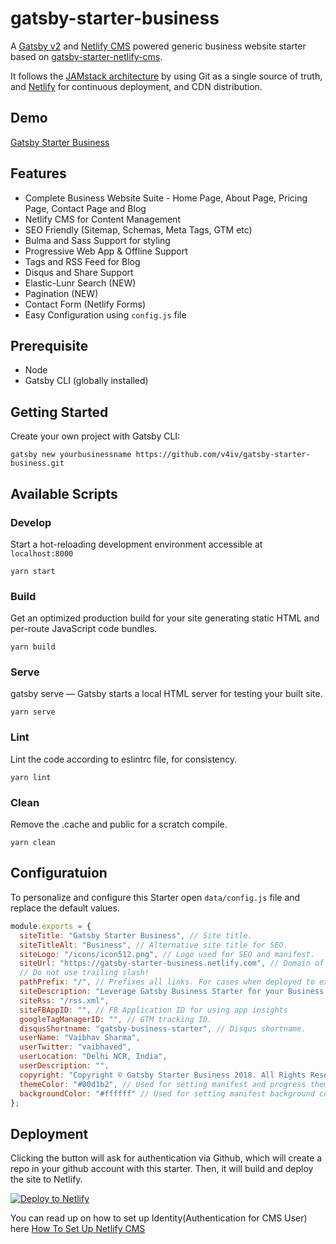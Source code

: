 # gatsby-starter-business

A [Gatsby v2](https://www.gatsbyjs.org/) and [Netlify CMS](https://www.netlifycms.org) powered generic business website starter based on [gatsby-starter-netlify-cms](https://github.com/AustinGreen/gatsby-starter-netlify-cms).

It follows the [JAMstack architecture](https://jamstack.org) by using Git as a single source of truth, and [Netlify](https://www.netlify.com) for continuous deployment, and CDN distribution.

## Demo

[Gatsby Starter Business](https://gatsby-starter-business.netlify.com)

## Features

- Complete Business Website Suite - Home Page, About Page, Pricing Page, Contact Page and Blog
- Netlify CMS for Content Management
- SEO Friendly (Sitemap, Schemas, Meta Tags, GTM etc)
- Bulma and Sass Support for styling
- Progressive Web App & Offline Support
- Tags and RSS Feed for Blog
- Disqus and Share Support
- Elastic-Lunr Search (NEW)
- Pagination (NEW)
- Contact Form (Netlify Forms)
- Easy Configuration using `config.js` file

## Prerequisite

- Node
- Gatsby CLI (globally installed)

## Getting Started

Create your own project with Gatsby CLI:

```shell
gatsby new yourbusinessname https://github.com/v4iv/gatsby-starter-business.git
```

## Available Scripts

### Develop

Start a hot-reloading development environment accessible at `localhost:8000`

```shell
yarn start
```

### Build

Get an optimized production build for your site generating static HTML and per-route JavaScript code bundles.

```shell
yarn build
```

### Serve

gatsby serve — Gatsby starts a local HTML server for testing your built site.

```shell
yarn serve
```

### Lint

Lint the code according to eslintrc file, for consistency.

```shell
yarn lint
```

### Clean

Remove the .cache and public for a scratch compile.

```shell
yarn clean
```

## Configuratuion

To personalize and configure this Starter open `data/config.js` file and replace the default values.

```javascript
module.exports = {
  siteTitle: "Gatsby Starter Business", // Site title.
  siteTitleAlt: "Business", // Alternative site title for SEO.
  siteLogo: "/icons/icon512.png", // Logo used for SEO and manifest.
  siteUrl: "https://gatsby-starter-business.netlify.com", // Domain of your website without pathPrefix.
  // Do not use trailing slash!
  pathPrefix: "/", // Prefixes all links. For cases when deployed to example.github.io/gatsby-starter-business/.
  siteDescription: "Leverage Gatsby Business Starter for your Business.", // Website description used for RSS feeds/meta description tag.
  siteRss: "/rss.xml",
  siteFBAppID: "", // FB Application ID for using app insights
  googleTagManagerID: "", // GTM tracking ID.
  disqusShortname: "gatsby-business-starter", // Disqus shortname.
  userName: "Vaibhav Sharma",
  userTwitter: "vaibhaved",
  userLocation: "Delhi NCR, India",
  userDescription: "",
  copyright: "Copyright © Gatsby Starter Business 2018. All Rights Reserved.", // Copyright string for the footer of the website and RSS feed.
  themeColor: "#00d1b2", // Used for setting manifest and progress theme colors.
  backgroundColor: "#ffffff" // Used for setting manifest background color.
};
```

## Deployment

Clicking the button will ask for authentication via Github, which will create a repo in your github account with this starter. Then, it will build and deploy the site to Netlify.

<a href="https://app.netlify.com/start/deploy?repository=https://github.com/v4iv/gatsby-starter-business&amp;stack=cms"><img src="https://www.netlify.com/img/deploy/button.svg" alt="Deploy to Netlify"></a>

You can read up on how to set up Identity(Authentication for CMS User) here [How To Set Up Netlify CMS](https://www.netlifycms.org/docs/add-to-your-site/)
